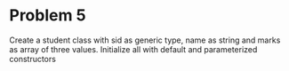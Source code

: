 # Problem 5
Create a student class with sid as generic type, name as string and marks as array of three values. Initialize all with default and parameterized constructors 